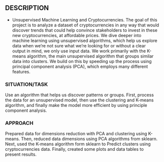 ## DESCRIPTION
* Unsupervised Machine Learning and Cryptocurrencies.
The goal of this project is to analyze a dataset of cryptocurrencies in any way that would discover trends that could help
convince stakeholders to invest in these new cryptocurrencies, at affordable prices. We dive deeper into machine learning using unsupervised algorithms, which help us explore data when we’re not sure what we’re looking for or without a clear output in mind,
we only use input data. We work primarily with the K-means algorithm, the main unsupervised algorithm that groups similar data into clusters. We build on this by speeding up the process using principal component analysis (PCA), which employs many different features.

### SITUATION/TASK
Use an algorithm that helps us discover patterns or groups. First, process the data for an unsupervised model, 
then use the clustering and K-means algorithm, and finally make the model more efficient by using principle component analysis.

### APPROACH
Prepared data for dimensions reduction with PCA and clustering using K-means. Then, reduced data dimensions using PCA algorithms from sklearn. Next, used the K-means algorithm form sklearn to Predict clusters using cryptocurrencies data. Finally, created some plots
and data tables to present results.

